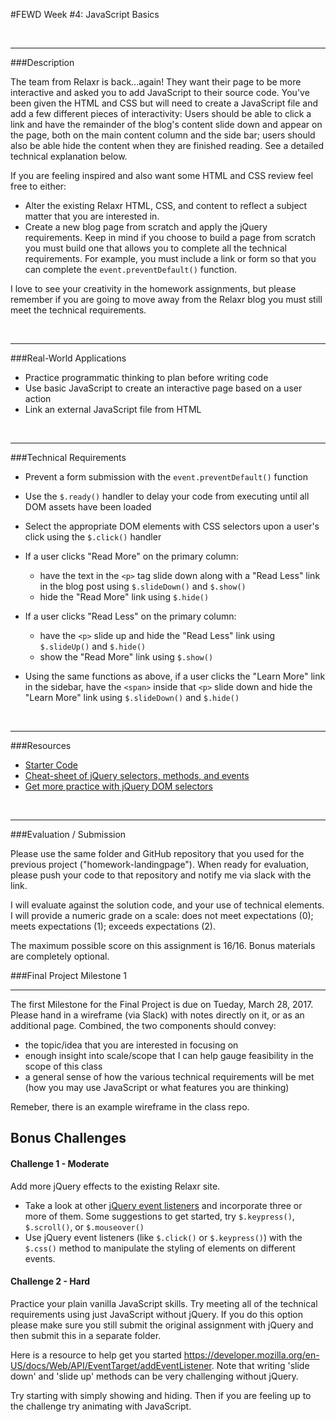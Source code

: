 #FEWD Week #4: JavaScript Basics

<br>

---


###Description 

The team from Relaxr is back...again! They want their page to be more interactive and asked you to add JavaScript to their source code. You've been given the HTML and CSS but will need to create a JavaScript file and add a few different pieces of interactivity:  Users should be able to click a link and have the remainder of the blog's content slide down and appear on the page, both on the main content column and the side bar; users should also be able hide the content when they are finished reading. See a detailed technical explanation below.

If you are feeling inspired and also want some HTML and CSS review feel free to either: 

- Alter the existing Relaxr HTML, CSS, and content to reflect a subject matter that you are interested in.
- Create a new blog page from scratch and apply the jQuery requirements. Keep in mind if you choose to build a page from scratch you must build one that allows you to complete all the technical requirements. For example, you must include a link or form so that you can complete the `event.preventDefault()` function.

I love to see your creativity in the homework assignments, but please remember if you are going to move away from the Relaxr blog you must still meet the technical requirements.


<br>

---


###Real-World Applications


- Practice programmatic thinking to plan before writing code
- Use basic JavaScript to create an interactive page based on a user action
- Link an external JavaScript file from HTML


<br>

---


###Technical Requirements 

- Prevent a form submission with the ```event.preventDefault()``` function
- Use the ```$.ready()``` handler to delay your code from executing until all DOM assets have been loaded
- Select the appropriate DOM elements with CSS selectors upon a user's click using the ```$.click()``` handler
- If a user clicks "Read More" on the primary column:

  - have the text in the ```<p>``` tag slide down along with a "Read Less" link in the blog post using  ```$.slideDown()``` and ```$.show()```
  - hide the "Read More" link using ```$.hide()```

- If a user clicks "Read Less" on the primary column:

  - have the ```<p>``` slide up and hide the "Read Less" link using  ```$.slideUp()``` and ```$.hide()```
  - show the "Read More" link using ```$.show()```

- Using the same functions as above, if a user clicks the "Learn More" link in the sidebar, have the ```<span>``` inside that ```<p>``` slide down and hide the "Learn More" link using ```$.slideDown()``` and ```$.hide()```



<br>

---

###Resources

- [Starter Code](starter_code)
- [Cheat-sheet of jQuery selectors, methods, and events](http://oscarotero.com/jquery/)
- [Get more practice with jQuery DOM selectors](/Week_04_Intro_Programming/08_Intro_jQuery/starter_code/06_bonus_jquery_dom_selector_practice)


<br>

---

###Evaluation / Submission


Please use the same folder and GitHub repository that you used for the previous project ("homework-landingpage"). When ready for evaluation, please push your code to that repository and notify me via slack with the link. 


I will evaluate against the solution code, and your use of technical elements. I will provide a numeric grade on a scale: does not meet expectations (0); meets expectations (1); exceeds expectations (2).  


The maximum possible score on this assignment is 16/16. Bonus materials are completely optional.

###Final Project Milestone 1

------

The first Milestone for the Final Project is due on Tueday, March 28, 2017.  Please hand in a wireframe (via Slack) with notes directly on it, or as an additional page.  Combined, the two components should convey: 

- the topic/idea that you are interested in focusing on
- enough insight into scale/scope that I can help gauge feasibility in the scope of this class
- a general sense of how the various technical requirements will be met (how you may use JavaScript or what features you are thinking)

Remeber, there is an example wireframe in the class repo.  



## Bonus Challenges

#### Challenge 1 - Moderate

Add more jQuery effects to the existing Relaxr site. 

- Take a look at other [jQuery event listeners](https://api.jquery.com/category/events/) and incorporate three or more of them. Some suggestions to get started, try `$.keypress()`, `$.scroll()`, or `$.mouseover()`
- Use jQuery event listeners (like `$.click()` or `$.keypress()`) with the `$.css()` method to manipulate the styling of elements on different events.



#### Challenge 2 - Hard

Practice your plain vanilla JavaScript skills. Try meeting all of the technical requirements using just JavaScript without jQuery. If you do this option please make sure you still submit the original assignment with jQuery and then submit this in a separate folder. 

Here is a resource to help get you started https://developer.mozilla.org/en-US/docs/Web/API/EventTarget/addEventListener. Note that writing 'slide down' and 'slide up' methods can be very challenging without jQuery. 

Try starting with simply showing and hiding. Then if you are feeling up to the challenge try animating with JavaScript.
